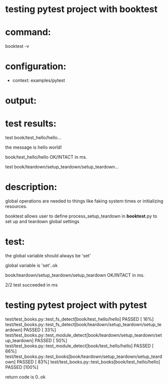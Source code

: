 # testing pytest project with booktest


# command:

booktest -v

# configuration:

 * context: examples/pytest

# output:


# test results:

test book/test_hello/hello...

  the message is hello world!

book/test_hello/hello OK/INTACT in <number> ms.

test book/teardown/setup_teardown/setup_teardown...

  # description:
  
  global operations are needed to things like faking system times
  or initializing resources. 
  
  booktest allows user to define process_setup_teardown in __booktest__.py
  to set up and teardown global settings
  
  # test:
  
  the global variable should always be 'set'
  
  global variable is 'set'..ok

book/teardown/setup_teardown/setup_teardown OK/INTACT in <number> ms.


2/2 test succeeded in <number> ms



# testing pytest project with pytest

test/test_books.py::test_fs_detect[book/test_hello/hello] PASSED         [ 16%]
test/test_books.py::test_fs_detect[book/teardown/setup_teardown/setup_teardown] PASSED [ 33%]
test/test_books.py::test_module_detect[book/teardown/setup_teardown/setup_teardown] PASSED [ 50%]
test/test_books.py::test_module_detect[book/test_hello/hello] PASSED     [ 66%]
test/test_books.py::test_books[book/teardown/setup_teardown/setup_teardown] PASSED [ 83%]
test/test_books.py::test_books[book/test_hello/hello] PASSED             [100%]

return code is 0..ok
